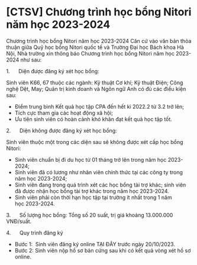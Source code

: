 # [CTSV] Chương trình học bổng Nitori năm học 2023-2024

Chương trình học bổng Nitori năm học 2023-2024
        Căn cứ vào văn bản thỏa thuận giữa Quỹ học bổng Nitori quốc tế và Trường Đại học Bách khoa Hà Nội, Nhà trường xin thông báo Chương trình học bổng Nitori năm học 2023-2024 như sau:

1.      Diện được đăng ký xét học bổng:

Sinh viên K66, 67 thuộc các ngành: Kỹ thuật Cơ khí; Kỹ thuật Điện; Công nghệ Dệt, May; Quản trị kinh doanh và Ngôn ngữ Anh có đủ các điều kiện sau:
- Điểm trung bình Kết quả học tập CPA đến hết kì 2022.2 từ 3.2 trở lên;
- Tích cực tham gia các hoạt động xã hội;
- Ưu tiên sinh viên có hoàn cảnh khó khăn đạt kết quả học tập tốt.

2.      Diện không được đăng ký xét học bổng:

Sinh viên thuộc một trong các diện sau sẽ không được xét cấp học bổng Nitori:
- Sinh viên chuẩn bị đi du học từ 01 tháng trở lên trong năm học 2023-2024;
- Sinh viên đã có lương như nhân viên chính thức tại các công ty trong năm học 2023-2024;
- Sinh viên đang trong quá trình xét các học bổng tài trợ khác; sinh viên đã được nhận học bổng tài trợ khác trong năm học 2023-2024.
- Sinh viên phải còn thời hạn học tập tại trường ít nhất trong 1 năm học 2023-2024.

3.      Số lượng học bổng: Tổng số 20 suất, trị giá khoảng 13.000.000 VNĐ/suất.

4.      Quy trình đăng ký
- Bước 1:  Sinh viên đăng ký online TẠI ĐÂY trước ngày 20/10/2023.
- Bước 2: Sinh viên nộp hồ sơ bản cứng sau khi có kết quả vòng xét hồ sơ online.